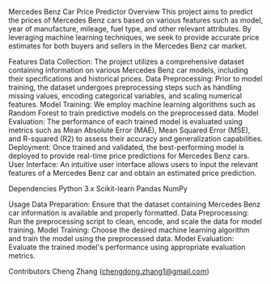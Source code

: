 Mercedes Benz Car Price Predictor
Overview
This project aims to predict the prices of Mercedes Benz cars based on various features such as model, year of manufacture, mileage, fuel type, and other relevant attributes. By leveraging machine learning techniques, we seek to provide accurate price estimates for both buyers and sellers in the Mercedes Benz car market.

Features
Data Collection: The project utilizes a comprehensive dataset containing information on various Mercedes Benz car models, including their specifications and historical prices.
Data Preprocessing: Prior to model training, the dataset undergoes preprocessing steps such as handling missing values, encoding categorical variables, and scaling numerical features.
Model Training: We employ machine learning algorithms such as Random Forest to train predictive models on the preprocessed data.
Model Evaluation: The performance of each trained model is evaluated using metrics such as Mean Absolute Error (MAE), Mean Squared Error (MSE), and R-squared (R2) to assess their accuracy and generalization capabilities.
Deployment: Once trained and validated, the best-performing model is deployed to provide real-time price predictions for Mercedes Benz cars.
User Interface: An intuitive user interface allows users to input the relevant features of a Mercedes Benz car and obtain an estimated price prediction.

Dependencies
Python 3.x
Scikit-learn
Pandas
NumPy

Usage
Data Preparation: Ensure that the dataset containing Mercedes Benz car information is available and properly formatted.
Data Preprocessing: Run the preprocessing script to clean, encode, and scale the data for model training.
Model Training: Choose the desired machine learning algorithm and train the model using the preprocessed data.
Model Evaluation: Evaluate the trained model's performance using appropriate evaluation metrics.


Contributors
Cheng Zhang (chengdong.zhang1@gmail.com)







